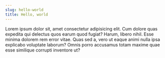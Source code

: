 ```yaml
---
slug: hello-world
title: Hello, world
---
```

Lorem ipsum dolor sit, amet consectetur adipisicing elit. Cum dolore quas expedita qui delectus quos earum quod fugiat? Harum, libero nihil. Esse minima dolorem rem error vitae. Quas sed a, vero ut eaque animi nulla ipsa explicabo voluptate laborum? Omnis porro accusamus totam maxime quae esse similique corrupti inventore ut?